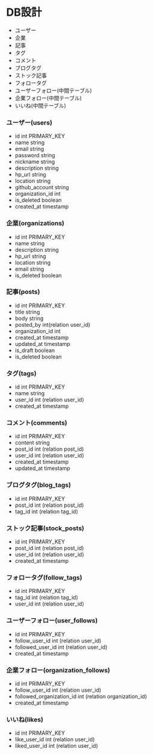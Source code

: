 # DB設計

- ユーザー
- 企業
- 記事
- タグ
- コメント
- ブログタグ
- ストック記事
- フォロータグ
- ユーザーフォロー(中間テーブル)
- 企業フォロー(中間テーブル)
- いいね(中間テーブル)

### ユーザー(users)
- id int PRIMARY_KEY
- name string
- email string
- password string
- nickname string
- description string
- hp_url string
- location string
- github_account string
- organization_id int
- is_deleted boolean
- created_at timestamp

### 企業(organizations)
- id int PRIMARY_KEY
- name string
- description string
- hp_url string
- location string
- email string
- is_deleted boolean
### 記事(posts)
- id int PRIMARY_KEY
- title string
- body string
- posted_by int(relation user_id)
- organization_id int
- created_at timestamp
- updated_at timestamp
- is_draft boolean
- is_deleted boolean

### タグ(tags)
- id int PRIMARY_KEY
- name string
- user_id int (relation user_id)
- created_at timestamp

### コメント(comments)
- id int PRIMARY_KEY
- content string
- post_id int (relation post_id)
- user_id int (relation user_id)
- created_at timestamp
- updated_at timestamp

### ブログタグ(blog_tags)
- id int PRIMARY_KEY
- post_id int (relation post_id)
- tag_id int (relation tag_id)

### ストック記事(stock_posts)
- id int PRIMARY_KEY
- post_id int (relation post_id)
- user_id int (relation user_id)
- created_at timestamp

### フォロータグ(follow_tags)
- id int PRIMARY_KEY
- tag_id int (relation tag_id)
- user_id int (relation user_id)

### ユーザーフォロー(user_follows)
- id int PRIMARY_KEY
- follow_user_id int (relation user_id)
- followed_user_id int (relation user_id)
- created_at timestamp

### 企業フォロー(organization_follows)
- id int PRIMARY_KEY
- follow_user_id int (relation user_id)
- followed_organization_id int (relation organization_id)
- created_at timestamp

### いいね(likes)
- id int PRIMARY_KEY
- like_user_id int (relation user_id)
- liked_user_id int (relation user_id)
